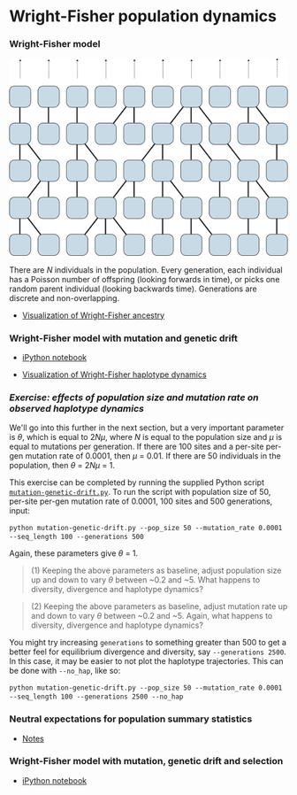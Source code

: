 # Wright-Fisher population dynamics

### Wright-Fisher model

![](images/wright_fisher.png)

There are *N* individuals in the population. Every generation, each individual has a Poisson number of offspring (looking forwards in time), or picks one random parent individual (looking backwards time). Generations are discrete and non-overlapping.

 * [Visualization of Wright-Fisher ancestry](http://bedford.io/projects/ancestry/)

### Wright-Fisher model with mutation and genetic drift

 * [iPython notebook](https://github.com/trvrb/sismid/blob/master/wright-fisher/mutation-genetic-drift.ipynb)

 * [Visualization of Wright-Fisher haplotype dynamics](http://bedford.io/projects/haplotypes/)

### *Exercise: effects of population size and mutation rate on observed haplotype dynamics*

We'll go into this further in the next section, but a very important parameter is *&theta;*, which is equal to 2<i>N&mu;</i>, where *N* is equal to the population size and *&mu;* is equal to mutations per generation. If there are 100 sites and a per-site per-gen mutation rate of 0.0001, then *&mu;* = 0.01. If there are 50 individuals in the population, then *&theta;* = 2<i>N&mu;</i> = 1.

This exercise can be completed by running the supplied Python script [`mutation-genetic-drift.py`](https://github.com/trvrb/sismid/blob/master/wright-fisher/mutation-genetic-drift.py). To run the script with population size of 50, per-site per-gen mutation rate of 0.0001, 100 sites and 500 generations, input:

```
python mutation-genetic-drift.py --pop_size 50 --mutation_rate 0.0001 --seq_length 100 --generations 500
```

Again, these parameters give *&theta;* = 1.

> (1) Keeping the above parameters as baseline, adjust population size up and down to vary *&theta;* between ~0.2 and ~5. What happens to diversity, divergence and haplotype dynamics?

> (2) Keeping the above parameters as baseline, adjust mutation rate up and down to vary *&theta;* between ~0.2 and ~5. Again, what happens to diversity, divergence and haplotype dynamics?

You might try increasing `generations` to something greater than 500 to get a better feel for equilibrium divergence and diversity, say `--generations 2500`. In this case, it may be easier to not plot the haplotype trajectories. This can be done with `--no_hap`, like so:

```
python mutation-genetic-drift.py --pop_size 50 --mutation_rate 0.0001 --seq_length 100 --generations 2500 --no_hap
```

### Neutral expectations for population summary statistics

* [Notes](summary-statistics.md)

### Wright-Fisher model with mutation, genetic drift and selection

 * [iPython notebook](https://github.com/trvrb/sismid/blob/master/wright-fisher/mutation-genetic-drift-selection.ipynb)
